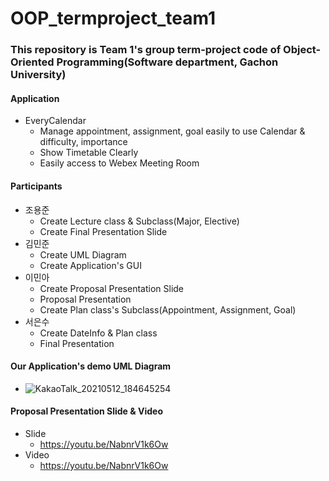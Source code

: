 # OOP_termproject_team1

### This repository is Team 1's group term-project code of Object-Oriented Programming(Software department, Gachon University)


#### Application

* EveryCalendar
  * Manage appointment, assignment, goal easily to use Calendar & difficulty, importance
  * Show Timetable Clearly
  * Easily access to Webex Meeting Room

#### Participants 

* 조용준
  * Create Lecture class & Subclass(Major, Elective)
  * Create Final Presentation Slide
* 김민준
  * Create UML Diagram
  * Create Application's GUI
* 이민아
  * Create Proposal Presentation Slide
  * Proposal Presentation
  * Create Plan class's Subclass(Appointment, Assignment, Goal)
* 서은수
  * Create DateInfo & Plan class
  * Final Presentation



#### Our Application's demo UML Diagram
 * ![KakaoTalk_20210512_184645254](https://user-images.githubusercontent.com/59161563/120019899-f7e06a00-c023-11eb-86d0-0db20a463f7a.png)


#### Proposal Presentation Slide & Video

* Slide
  * https://youtu.be/NabnrV1k6Ow
* Video
  * https://youtu.be/NabnrV1k6Ow
